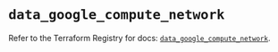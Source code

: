 # `data_google_compute_network`

Refer to the Terraform Registry for docs: [`data_google_compute_network`](https://registry.terraform.io/providers/hashicorp/google/6.24.0/docs/data-sources/compute_network).
